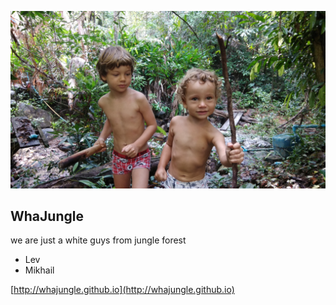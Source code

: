 ![whajungle](pics/wp/whajungle1_4k.jpg)

## WhaJungle

we are just a white guys from jungle forest

*	Lev
*	Mikhail



[http://whajungle.github.io](http://whajungle.github.io)

